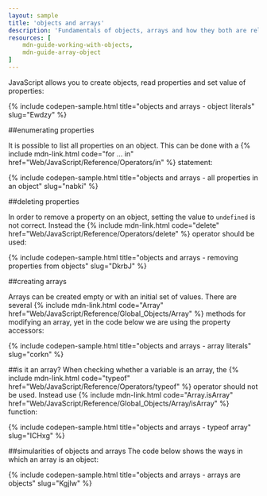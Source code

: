 ```yaml
---
layout: sample
title: 'objects and arrays'
description: 'Fundamentals of objects, arrays and how they both are related.'
resources: [
    mdn-guide-working-with-objects,
    mdn-guide-array-object
]
---
```


JavaScript allows you to create objects, read properties and set value of properties:

{% include codepen-sample.html title="objects and arrays - object literals" slug="Ewdzy" %}


##enumerating properties

It is possible to list all properties on an object.  This can be done with a {% include mdn-link.html code="for ... in" href="Web/JavaScript/Reference/Operators/in" %} statement:

{% include codepen-sample.html title="objects and arrays - all properties in an object" slug="nabki" %}

##deleting properties

In order to remove a property on an object, setting the value to `undefined` is not correct.  Instead the {% include mdn-link.html code="delete" href="Web/JavaScript/Reference/Operators/delete" %} operator should be used:

{% include codepen-sample.html title="objects and arrays - removing properties from objects" slug="DkrbJ" %}


##creating arrays

Arrays can be created empty or with an initial set of values. There are several {% include mdn-link.html code="Array" href="Web/JavaScript/Reference/Global_Objects/Array" %} methods for modifying an array, yet in the code below we are using the property accessors:

{% include codepen-sample.html title="objects and arrays - array literals" slug="corkn" %}

##is it an array?
When checking whether a variable is an array, the {% include mdn-link.html code="typeof" href="Web/JavaScript/Reference/Operators/typeof" %} operator should not be used.  Instead use {% include mdn-link.html code="Array.isArray" href="Web/JavaScript/Reference/Global_Objects/Array/isArray" %} function:

{% include codepen-sample.html title="objects and arrays - typeof array" slug="ICHxg" %}

##simularities of objects and arrays
The code below shows the ways in which an array is an object:

{% include codepen-sample.html title="objects and arrays - arrays are objects" slug="KgjIw" %}
